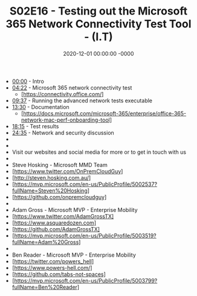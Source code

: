 ﻿---
layout: post
title: "S02E16 - Testing out the Microsoft 365 Network Connectivity Test Tool - (I.T)"
date: 2020-12-01 00:00:00 -0000
categories:
---

 * [00:00](https://www.youtube.com/watch?v=UcL6LIQVmWA&t=0s) - Intro
 * [04:22](https://www.youtube.com/watch?v=UcL6LIQVmWA&t=262s) - Microsoft 365 network connectivity test
   - [https://connectivity.office.com/]
 * [09:37](https://www.youtube.com/watch?v=UcL6LIQVmWA&t=577s) - Running the advanced network tests executable
 * [13:30](https://www.youtube.com/watch?v=UcL6LIQVmWA&t=810s) - Documentation
   - [https://docs.microsoft.com/microsoft-365/enterprise/office-365-network-mac-perf-onboarding-tool]
 * [18:15](https://www.youtube.com/watch?v=UcL6LIQVmWA&t=1095s) - Test results
 * [24:35](https://www.youtube.com/watch?v=UcL6LIQVmWA&t=1475s) - Network and security discussion
 * 
 * 
 * Visit our websites and social media for more or to get in touch with us
 * 
 * Steve Hosking - Microsoft MMD Team
 * [https://www.twitter.com/OnPremCloudGuy]
 * [http://steven.hosking.com.au/]
 * [https://mvp.microsoft.com/en-us/PublicProfile/5002537?fullName=Steven%20Hosking]
 * [https://github.com/onpremcloudguy]
 * 
 * Adam Gross - Microsoft MVP - Enterprise Mobility
 * [https://www.twitter.com/AdamGrossTX]
 * [https://www.asquaredozen.com]
 * [https://github.com/AdamGrossTX]
 * [https://mvp.microsoft.com/en-us/PublicProfile/5003519?fullName=Adam%20Gross]
 * 
 * Ben Reader - Microsoft MVP - Enterprise Mobility
 * [https://twitter.com/powers_hell]
 * [https://www.powers-hell.com/]
 * [https://github.com/tabs-not-spaces]
 * [https://mvp.microsoft.com/en-us/PublicProfile/5003799?fullName=Ben%20Reader]
